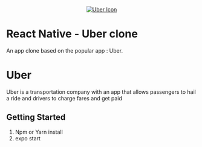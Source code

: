 <div align="center">
    <a href="https://new.expensify.com">
        <img src="https://is4-ssl.mzstatic.com/image/thumb/Purple122/v4/1b/aa/2f/1baa2f49-dd18-e5e9-d854-d3988f1154ca/AppIcon-0-1x_U007emarketing-0-7-0-85-220.png/1200x600wa.png" alt="Uber Icon">
    </a>
</div>

# React Native - Uber clone
<p>An app clone based on the popular app : Uber.</p>

<h1>Uber</h1>
Uber is a transportation company with an app that allows passengers to hail a ride and drivers to charge fares and get paid

## Getting Started
1. Npm or Yarn install
2. expo start
